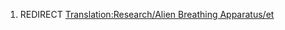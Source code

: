 1.  REDIRECT [Translation:Research/Alien Breathing
    Apparatus/et](Translation:Research/Alien_Breathing_Apparatus/et "wikilink")